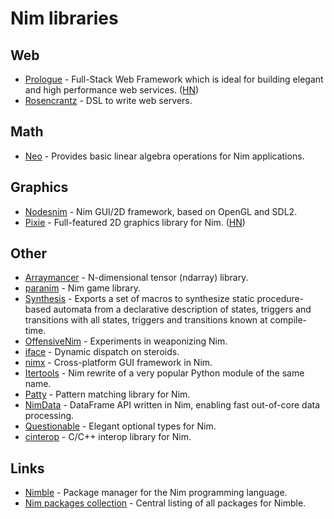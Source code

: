 # Nim libraries

## Web

- [Prologue](https://github.com/planety/prologue) - Full-Stack Web Framework which is ideal for building elegant and high performance web services. ([HN](https://news.ycombinator.com/item?id=24846828))
- [Rosencrantz](https://github.com/andreaferretti/rosencrantz) - DSL to write web servers.

## Math

- [Neo](https://github.com/unicredit/neo) - Provides basic linear algebra operations for Nim applications.

## Graphics

- [Nodesnim](https://github.com/Ethosa/nodesnim) - Nim GUI/2D framework, based on OpenGL and SDL2.
- [Pixie](https://github.com/treeform/pixie) - Full-featured 2D graphics library for Nim. ([HN](https://news.ycombinator.com/item?id=28506220))

## Other

- [Arraymancer](https://github.com/mratsim/Arraymancer) - N-dimensional tensor (ndarray) library.
- [paranim](https://github.com/paranim/paranim) - Nim game library.
- [Synthesis](https://github.com/mratsim/Synthesis) - Exports a set of macros to synthesize static procedure-based automata from a declarative description of states, triggers and transitions with all states, triggers and transitions known at compile-time.
- [OffensiveNim](https://github.com/byt3bl33d3r/OffensiveNim) - Experiments in weaponizing Nim.
- [iface](https://github.com/yglukhov/iface) - Dynamic dispatch on steroids.
- [nimx](https://github.com/yglukhov/nimx) - Cross-platform GUI framework in Nim.
- [Itertools](https://github.com/narimiran/itertools) - Nim rewrite of a very popular Python module of the same name.
- [Patty](https://github.com/andreaferretti/patty) - Pattern matching library for Nim.
- [NimData](https://github.com/bluenote10/NimData) - DataFrame API written in Nim, enabling fast out-of-core data processing.
- [Questionable](https://github.com/markspanbroek/questionable) - Elegant optional types for Nim.
- [cinterop](https://github.com/n0bra1n3r/cinterop) - C/C++ interop library for Nim.

## Links

- [Nimble](https://github.com/nim-lang/nimble) - Package manager for the Nim programming language.
- [Nim packages collection](https://github.com/nim-lang/packages) - Central listing of all packages for Nimble.
